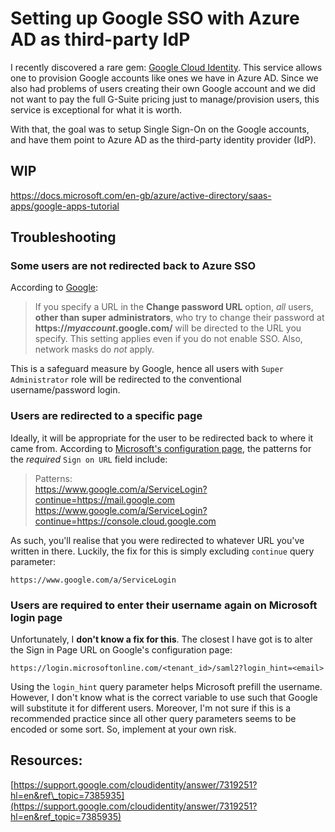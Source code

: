 # Setting up Google SSO with Azure AD as third-party IdP

I recently discovered a rare gem: [Google Cloud Identity](https://cloud.google.com/identity/). This service allows one to provision Google accounts like ones we have in Azure AD. Since we also had problems of users creating their own Google account and we did not want to pay the full G-Suite pricing just to manage/provision users, this service is exceptional for what it is worth.

With that, the goal was to setup Single Sign-On on the Google accounts, and have them point to Azure AD as the third-party identity provider \(IdP\).

## WIP

https://docs.microsoft.com/en-gb/azure/active-directory/saas-apps/google-apps-tutorial

## Troubleshooting

### Some users are not redirected back to Azure SSO

According to [Google](https://support.google.com/a/answer/60224?hl=en):

> If you specify a URL in the **Change password URL** option, _all_ users, **other than super administrators**, who try to change their password at **https://**_**myaccount**_**.google.com/** will be directed to the URL you specify. This setting applies even if you do not enable SSO. Also, network masks do _not_ apply.

This is a safeguard measure by Google, hence all users with `Super Administrator` role will be redirected to the conventional username/password login.

### Users are redirected to a specific page

Ideally, it will be appropriate for the user to be redirected back to where it came from. According to [Microsoft's configuration page](https://docs.microsoft.com/en-gb/azure/active-directory/saas-apps/google-apps-tutorial), the patterns for the _required_ `Sign on URL` field include:

> Patterns:   
> https://www.google.com/a/ServiceLogin?continue=https://mail.google.com  
> https://www.google.com/a/ServiceLogin?continue=https://console.cloud.google.com

As such, you'll realise that you were redirected to whatever URL you've written in there. Luckily, the fix for this is simply excluding `continue` query parameter:

```text
https://www.google.com/a/ServiceLogin
```

### Users are required to enter their username again on Microsoft login page

Unfortunately, I **don't know a fix for this**. The closest I have got is to alter the Sign in Page URL on Google's configuration page:

```text
https://login.microsoftonline.com/<tenant_id>/saml2?login_hint=<email>
```

Using the `login_hint` query parameter helps Microsoft prefill the username. However, I don't know what is the correct variable to use such that Google will substitute it for different users. Moreover, I'm not sure if this is a recommended practice since all other query parameters seems to be encoded or some sort. So, implement at your own risk.

## Resources:

[https://support.google.com/cloudidentity/answer/7319251?hl=en&ref\_topic=7385935](https://support.google.com/cloudidentity/answer/7319251?hl=en&ref_topic=7385935)





